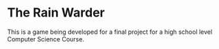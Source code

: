 # The Rain Warder

This is a game being developed for a final project for a high school level Computer Science Course.
